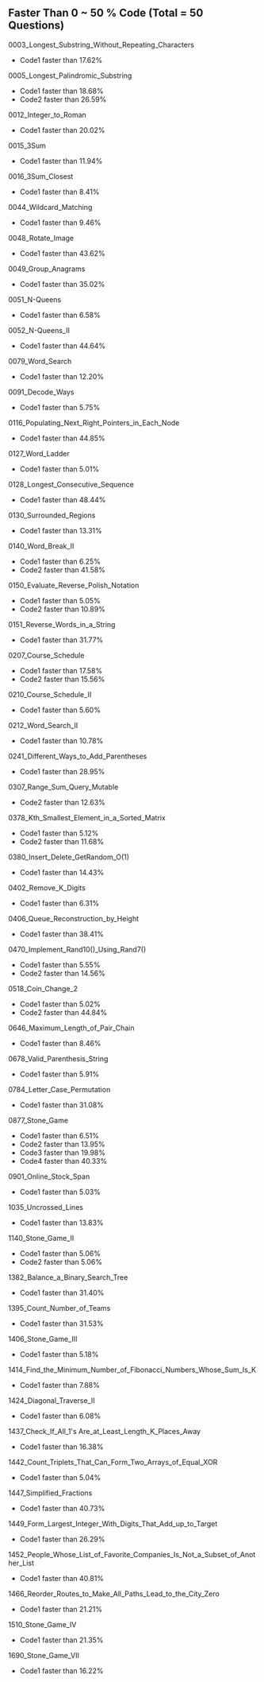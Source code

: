 ## Faster Than 0 ~ 50 % Code (Total = 50 Questions)

0003_Longest_Substring_Without_Repeating_Characters
* Code1 faster than 17.62%

0005_Longest_Palindromic_Substring
* Code1 faster than 18.68%
* Code2 faster than 26.59%

0012_Integer_to_Roman
* Code1 faster than 20.02%

0015_3Sum
* Code1 faster than 11.94%

0016_3Sum_Closest
* Code1 faster than 8.41%

0044_Wildcard_Matching
* Code1 faster than 9.46%

0048_Rotate_Image
* Code1 faster than 43.62%

0049_Group_Anagrams
* Code1 faster than 35.02%

0051_N-Queens
* Code1 faster than 6.58%

0052_N-Queens_II
* Code1 faster than 44.64%

0079_Word_Search
* Code1 faster than 12.20%

0091_Decode_Ways
* Code1 faster than 5.75%

0116_Populating_Next_Right_Pointers_in_Each_Node
* Code1 faster than 44.85%

0127_Word_Ladder
* Code1 faster than 5.01%

0128_Longest_Consecutive_Sequence
* Code1 faster than 48.44%

0130_Surrounded_Regions
* Code1 faster than 13.31%

0140_Word_Break_II
* Code1 faster than 6.25%
* Code2 faster than 41.58%

0150_Evaluate_Reverse_Polish_Notation
* Code1 faster than 5.05%
* Code2 faster than 10.89%

0151_Reverse_Words_in_a_String
* Code1 faster than 31.77%

0207_Course_Schedule
* Code1 faster than 17.58%
* Code2 faster than 15.56%

0210_Course_Schedule_II
* Code1 faster than 5.60%

0212_Word_Search_II
* Code1 faster than 10.78%

0241_Different_Ways_to_Add_Parentheses
* Code1 faster than 28.95%

0307_Range_Sum_Query_Mutable
* Code2 faster than 12.63%

0378_Kth_Smallest_Element_in_a_Sorted_Matrix
* Code1 faster than 5.12%
* Code2 faster than 11.68%

0380_Insert_Delete_GetRandom_O(1)
* Code1 faster than 14.43%

0402_Remove_K_Digits
* Code1 faster than 6.31%

0406_Queue_Reconstruction_by_Height
* Code1 faster than 38.41%

0470_Implement_Rand10()_Using_Rand7()
* Code1 faster than 5.55%
* Code2 faster than 14.56%

0518_Coin_Change_2
* Code1 faster than 5.02%
* Code2 faster than 44.84%

0646_Maximum_Length_of_Pair_Chain
* Code1 faster than 8.46%

0678_Valid_Parenthesis_String
* Code1 faster than 5.91%

0784_Letter_Case_Permutation
* Code1 faster than 31.08%

0877_Stone_Game
* Code1 faster than 6.51%
* Code2 faster than 13.95%
* Code3 faster than 19.98%
* Code4 faster than 40.33%

0901_Online_Stock_Span
* Code1 faster than 5.03%

1035_Uncrossed_Lines
* Code1 faster than 13.83%

1140_Stone_Game_II
* Code1 faster than 5.06%
* Code2 faster than 5.06%

1382_Balance_a_Binary_Search_Tree
* Code1 faster than 31.40%

1395_Count_Number_of_Teams
* Code1 faster than 31.53%

1406_Stone_Game_III
* Code1 faster than 5.18%

1414_Find_the_Minimum_Number_of_Fibonacci_Numbers_Whose_Sum_Is_K
* Code1 faster than 7.88%

1424_Diagonal_Traverse_II
* Code1 faster than 6.08%

1437_Check_If_All_1's Are_at_Least_Length_K_Places_Away
* Code1 faster than 16.38%

1442_Count_Triplets_That_Can_Form_Two_Arrays_of_Equal_XOR
* Code1 faster than 5.04%

1447_Simplified_Fractions
* Code1 faster than 40.73%

1449_Form_Largest_Integer_With_Digits_That_Add_up_to_Target
* Code1 faster than 26.29%

1452_People_Whose_List_of_Favorite_Companies_Is_Not_a_Subset_of_Another_List
* Code1 faster than 40.81%

1466_Reorder_Routes_to_Make_All_Paths_Lead_to_the_City_Zero
* Code1 faster than 21.21%

1510_Stone_Game_IV
* Code1 faster than 21.35%

1690_Stone_Game_VII
* Code1 faster than 16.22%

